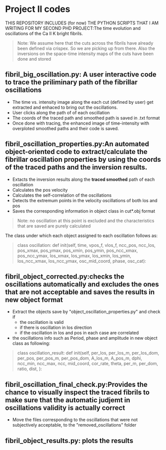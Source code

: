 # Project II codes
THIS REPOSITORY INCLUDES (for now) THE PYTHON SCRIPTS THAT I AM WRITING FOR MY SECOND PHD PROJECT:The time evolution and oscillations of the Ca II K bright fibrils.

>Note: We assume here that the cuts across the fibrils have already been defined via crispex. So we are picking up from there. Also the inversions on the space-time intensity maps of the cuts have been done and stored

## fibril_big_oscillation.py: A user interactive code to trace the priliminary path of the fibrillar oscillations
- The time vs. intensity image along the each cut (defined by user) get extracted and enhaced to bring out the oscillations.
- User clicks along the path of of each oscillation
- The coords of the traced path and smoothed path is saved in .txt format
- Once done with tracing, the enhanced image of time-intensity with overploted smoothed paths and their code is saved.

## fibril_oscillation_properties.py:An automated object-oriented code to extract/calculate the fibrillar oscillation properties by using the coords of the traced paths and the inversion results.
- Extacts the inversion results along the **traced smoothed** path of each oscillation
- Calculates the pos velocity
- Calculates the self-correlation of the oscillations
- Detects the extremum points in the velocity oscillations of both los and pos
- Saves the corresponding information in object class in cut*.obj format
> Note: no oscillation at this point is excluded and the characteristics that are saved are purely calculated

The class under which each object assigned to each oscillation follows as:
>class oscillation:
    def init(self, time, vpos_f, vlos_f, ncc_pos, ncc_los, pos_xmax, pos_ymax, pos_xmin, pos_ymin, pos_ncc_xmax, pos_ncc_ymax, los_xmax, los_ymax, los_xmin, los_ymin, los_ncc_xmax, los_ncc_ymax, osc_mid_coord, phase, osc_cat):

## fibril_object_corrected.py:checks the oscillations automatically and excludes the ones that are not acceptable and saves the results in new object format
- Extract the objects save by "object_oscillation_properties.py" and check if
   - the oscillation is valid
   - if there is oscillation in los direction
   - if the oscillation in los and pos in each case are correlated
- the oscillations info such as Period, phase and amplitude in new object class as following:
>class oscillation_result:
    def init(self,
                 per_los,
                 per_los_m,
                 per_los_dom,
                 per_pos,
                 per_pos_m,
                 per_pos_dom,
                 A_los_m,
                 A_pos_m,
                 dphi,
                 ncc_min,
                 ncc_max,
                 ncc,
                 mid_coord,
                 cor_rate,
                 theta,
                 per_m,
                 per_dom,
                 ratio,
                 dist,
                 ):

## fibril_oscillation_final_check.py:Provides the chance to visually inspect the traced fibrils to make sure that the automatic judjemt in oscillations validity is actually correct
- Move the files corresponding to the oscillations that were not subjectively acceptable, to the "removed_oscillations" folder

## fibril_object_results.py: plots the results

